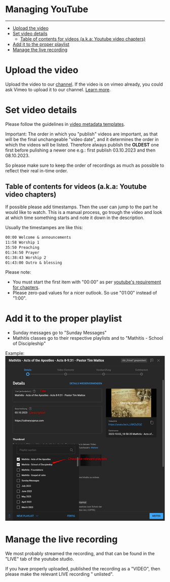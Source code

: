 <h1>Managing YouTube</h1>
<hr>

<!-- TOC -->
* [Upload the video](#upload-the-video)
* [Set video details](#set-video-details)
  * [Table of contents for videos (a.k.a: Youtube video chapters)](#table-of-contents-for-videos-aka-youtube-video-chapters)
* [Add it to the proper playlist](#add-it-to-the-proper-playlist)
* [Manage the live recording](#manage-the-live-recording)
<!-- TOC -->

# Upload the video

Upload the video to our [channel](https://studio.youtube.com/channel/UC0uEys0VihIMmJFFL1Swj8g/videos/upload?filter=%5B%5D&sort=%7B%22columnType%22%3A%22date%22%2C%22sortOrder%22%3A%22DESCENDING%22%7D).
If the video is on vimeo already, you could ask Vimeo to upload it to our channel. [Learn more](vimeo.md#publish-from-vimeo-to-youtube-and-facebook).


# Set video details

Please follow the guidelines in [video metadata templates](video_metadata_templates.md).

Important: The order in which you "publish" videos are important, as
that will be the final unchangeable "video date", and it determines the order 
in which the videos will be listed. Therefore always publish the **OLDEST** one first before pulishing a newer one e.g.: first publish 03.10.2023 and then 08.10.2023.

So please make sure to keep the order of recordings as much as possible to reflect
their real in-time order.

## Table of contents for videos (a.k.a: Youtube video chapters)

If possible please add timestamps. Then the user can jump to the part he would like to watch. This is a manual process, go trough the video and look at which time something starts and note it down in the description. 

Usually the timestampes are like this:

```
00:00 Welcome & announcements
11:58 Worship 1
35:50 Preaching
01:34:50 Prayer
01:38:43 Worship 2
01:43:00 Outro & blessing
```

Please note:
 * You must start the first item with "00:00" as per [youtube's requirement for chapters](https://support.google.com/youtube/answer/9884579?hl=en).
 * Please zero-pad values for a nicer outlook. So use "01:00" instead of "1:00".


# Add it to the proper playlist

* Sunday messages go to "Sunday Messages"
* Mathitís classes go to their respective playlists and to "Mathitís - School of Discipleship"

Example:
![](assets/youtube/playlistexample.png)

# Manage the live recording

We most probably streamed the recording, and that can be found in the "LIVE" tab of the youtube studio.

If you have properly uploaded, published the recording as a "VIDEO", then please make the relevant LIVE recording "
unlisted".

